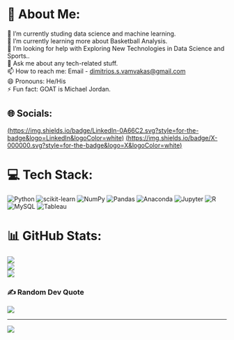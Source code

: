 # 💫 About Me:
🔭 I’m currently studing data science and machine learning.<br>🌱 I’m currently learning more about Basketball Analysis.<br>🤔 I’m looking for help with Exploring New Technologies in  Data Science and Sports..<br>💬 Ask me about any tech-related stuff.<br>📫 How to reach me: Email - dimitrios.s.vamvakas@gmail.com<br>😄 Pronouns: He/His<br>⚡ Fun fact: GOAT is Michael Jordan.


## 🌐 Socials:
[(https://img.shields.io/badge/LinkedIn-0A66C2.svg?style=for-the-badge&logo=LinkedIn&logoColor=white)](https://www.linkedin.com/in/dimitrios-vamvakas-7057031b6/)
[(https://img.shields.io/badge/X-000000.svg?style=for-the-badge&logo=X&logoColor=white)](https://twitter.com/vamvakas_dim)


# 💻 Tech Stack:
![Python](https://img.shields.io/badge/Python-3776AB.svg?style=for-the-badge&logo=Python&logoColor=white) ![scikit-learn](https://img.shields.io/badge/scikitlearn-F7931E.svg?style=for-the-badge&logo=scikit-learn&logoColor=white) ![NumPy](https://img.shields.io/badge/NumPy-013243.svg?style=for-the-badge&logo=NumPy&logoColor=white) ![Pandas](https://img.shields.io/badge/pandas-150458.svg?style=for-the-badge&logo=pandas&logoColor=white) ![Anaconda](https://img.shields.io/badge/Anaconda-44A833.svg?style=for-the-badge&logo=Anaconda&logoColor=white) ![Jupyter](https://img.shields.io/badge/Jupyter-F37626.svg?style=for-the-badge&logo=Jupyter&logoColor=white) ![R](https://img.shields.io/badge/R-276DC3.svg?style=for-the-badge&logo=R&logoColor=white) ![MySQL](https://img.shields.io/badge/MySQL-4479A1.svg?style=for-the-badge&logo=MySQL&logoColor=white) ![Tableau](https://img.shields.io/badge/Tableau-E97627.svg?style=for-the-badge&logo=Tableau&logoColor=white)
# 📊 GitHub Stats:
![](https://github-readme-stats.vercel.app/api?username=Dimitris-Vamvakas&theme=yeblu&hide_border=false&include_all_commits=false&count_private=false)<br/>
![](https://github-readme-streak-stats.herokuapp.com/?user=Dimitris-Vamvakas&theme=yeblu&hide_border=false)<br/>
![](https://github-readme-stats.vercel.app/api/top-langs/?username=Dimitris-Vamvakas&theme=yeblu&hide_border=false&include_all_commits=false&count_private=false&layout=compact)

### ✍️ Random Dev Quote
![](https://quotes-github-readme.vercel.app/api?type=vetical&theme=gruvbox)



---
[![](https://visitcount.itsvg.in/api?id=Dimitris-Vamvakas&icon=0&color=0)](https://visitcount.itsvg.in)
